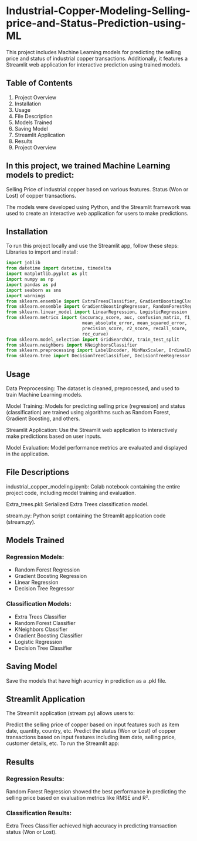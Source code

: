 # Industrial-Copper-Modeling-Selling-price-and-Status-Prediction-using-ML
This project includes Machine Learning models for predicting the selling price and status of industrial copper transactions. Additionally, it features a Streamlit web application for interactive prediction using trained models.

## Table of Contents
1. Project Overview
2. Installation
3. Usage
4. File Description
5. Models Trained
6. Saving Model
7. Streamlit Application
8. Results
9. Project Overview

## In this project, we trained Machine Learning models to predict:

Selling Price of industrial copper based on various features.
Status (Won or Lost) of copper transactions.

The models were developed using Python, and the Streamlit framework was used to create an interactive web application for users to make predictions.

## Installation
To run this project locally and use the Streamlit app, follow these steps:
Libraries to import and install:

```python
import joblib
from datetime import datetime, timedelta
import matplotlib.pyplot as plt
import numpy as np
import pandas as pd
import seaborn as sns
import warnings
from sklearn.ensemble import ExtraTreesClassifier, GradientBoostingClassifier, RandomForestClassifier
from sklearn.ensemble import GradientBoostingRegressor, RandomForestRegressor
from sklearn.linear_model import LinearRegression, LogisticRegression
from sklearn.metrics import (accuracy_score, auc, confusion_matrix, f1_score,
                             mean_absolute_error, mean_squared_error,
                             precision_score, r2_score, recall_score,
                             roc_curve)
from sklearn.model_selection import GridSearchCV, train_test_split
from sklearn.neighbors import KNeighborsClassifier
from sklearn.preprocessing import LabelEncoder, MinMaxScaler, OrdinalEncoder, StandardScaler
from sklearn.tree import DecisionTreeClassifier, DecisionTreeRegressor
```


## Usage
Data Preprocessing: 
The dataset is cleaned, preprocessed, and used to train Machine Learning models.

Model Training: Models for predicting selling price (regression) and status (classification) are trained using algorithms such as Random Forest, Gradient Boosting, and others.

Streamlit Application: Use the Streamlit web application to interactively make predictions based on user inputs.

Model Evaluation: Model performance metrics are evaluated and displayed in the application.

## File Descriptions
industrial_copper_modeling.ipynb: Colab notebook containing the entire project code, including model training and evaluation.

Extra_trees.pkl: Serialized Extra Trees classification model.

stream.py: Python script containing the Streamlit application code (stream.py).

## Models Trained

### Regression Models:

- Random Forest Regression
- Gradient Boosting Regression
- Linear Regression
- Decision Tree Regressor

### Classification Models:

- Extra Trees Classifier
- Random Forest Classifier
- KNeighbors Classifier
- Gradient Boosting Classifier
- Logistic Regression
- Decision Tree Classifier


## Saving Model

Save the models that have high acurricy in prediction as a .pkl file. 

## Streamlit Application

The Streamlit application (stream.py) allows users to:

Predict the selling price of copper based on input features such as item date, quantity, country, etc.
Predict the status (Won or Lost) of copper transactions based on input features including item date, selling price, customer details, etc.
To run the Streamlit app:

## Results

### Regression Results:

Random Forest Regression showed the best performance in predicting the selling price based on evaluation metrics like RMSE and R².

### Classification Results:

Extra Trees Classifier achieved high accuracy in predicting transaction status (Won or Lost).
